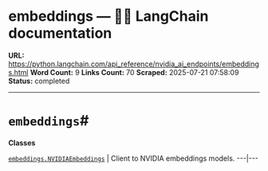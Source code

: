 # embeddings — 🦜🔗 LangChain  documentation

**URL:** https://python.langchain.com/api_reference/nvidia_ai_endpoints/embeddings.html
**Word Count:** 9
**Links Count:** 70
**Scraped:** 2025-07-21 07:58:09
**Status:** completed

---

# `embeddings`\#

**Classes**

[`embeddings.NVIDIAEmbeddings`](https://python.langchain.com/api_reference/nvidia_ai_endpoints/embeddings/langchain_nvidia_ai_endpoints.embeddings.NVIDIAEmbeddings.html#langchain_nvidia_ai_endpoints.embeddings.NVIDIAEmbeddings "langchain_nvidia_ai_endpoints.embeddings.NVIDIAEmbeddings") | Client to NVIDIA embeddings models.   ---|---